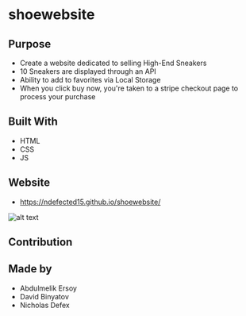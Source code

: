 # shoewebsite

## Purpose

- Create a website dedicated to selling High-End Sneakers
- 10 Sneakers are displayed through an API
- Ability to add to favorites via Local Storage
- When you click buy now, you're taken to a stripe checkout page to process your purchase

## Built With

- HTML
- CSS
- JS

## Website

- https://ndefected15.github.io/shoewebsite/

![alt text](https://github.com/Ndefected15/WorkDayScheduler/blob/main/assets/images/screenshot.png?raw=true)

## Contribution

## Made by 
- Abdulmelik Ersoy
- David Binyatov
- Nicholas Defex

